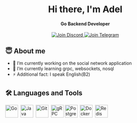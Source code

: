 <div align="center">
  <h1>Hi there, I'm Adel</h1>
  
  <h4>Go Backend Developer</h4>

  <a href="https://discord.gg/adell7343">
    <img src="https://img.shields.io/badge/Join%20Discord-7289DA?style=for-the-badge&logo=discord&logoColor=white" alt="Join Discord"/>
  </a>
  <a href="https://t.me/ad3lyar">
    <img src="https://img.shields.io/badge/Join%20Telegram-0088cc?style=for-the-badge&logo=telegram&logoColor=white" alt="Join Telegram"/>
  </a>
</div>

## 😇 About me
- 🔭 I’m currently working on the social network application<br>
- 🌱 I’m currently learning grpc, websockets, nosql <br>
- ⚡ Additional fact: I speak English(B2) <br>

## 🛠️ Languages and Tools

<img src="https://cdn.jsdelivr.net/gh/devicons/devicon/icons/go/go-original.svg" title="Go" width="40" height="40"/>&nbsp;
<img src="https://cdn.jsdelivr.net/gh/devicons/devicon/icons/java/java-original.svg" title="Java" width="40" height="40"/>&nbsp;
<img src="https://cdn.jsdelivr.net/gh/devicons/devicon/icons/git/git-original.svg" title="Git" width="40" height="40"/>&nbsp;
<img src="https://cdn.jsdelivr.net/gh/devicons/devicon/icons/grpc/grpc-original.svg" title="gRPC" width="40" height="40"/> 
<img src="https://cdn.jsdelivr.net/gh/devicons/devicon/icons/postgresql/postgresql-original.svg" title="PostgreSQL" width="40" height="40"/>&nbsp;
<img src="https://cdn.jsdelivr.net/gh/devicons/devicon/icons/docker/docker-original.svg" title="Docker" width="40" height="40"/>&nbsp;
<img src="https://cdn.jsdelivr.net/gh/devicons/devicon/icons/redis/redis-original.svg" title="Redis" width="40" height="40"/>&nbsp;

